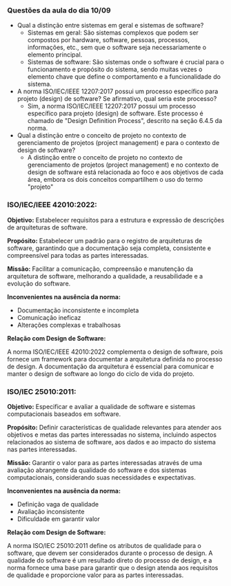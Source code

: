 ### Questões da aula do dia 10/09
- Qual a distinção entre sistemas em geral e sistemas de software?
  - Sistemas em geral: São sistemas complexos que podem ser compostos por hardware, software, pessoas, processos, informações, etc., sem que o software seja necessariamente o elemento principal.
  - Sistemas de software: São sistemas onde o software é crucial para o funcionamento e propósito do sistema, sendo muitas vezes o elemento chave que define o comportamento e a funcionalidade do sistema.
- A norma ISO/IEC/IEEE 12207:2017 possui um processo específico para projeto (design) de software? Se afirmativo, qual seria este processo?
  - Sim, a norma ISO/IEC/IEEE 12207:2017 possui um processo específico para projeto (design) de software. Este processo é chamado de "Design Definition Process", descrito na seção 6.4.5 da norma.
- Qual a distinção entre o conceito de projeto no contexto de gerenciamento de projetos (project management) e para o contexto de design de software?
  - A distinção entre o conceito de projeto no contexto de gerenciamento de projetos (project management) e no contexto de design de software está relacionada ao foco e aos objetivos de cada área, embora os dois conceitos compartilhem o uso do termo "projeto"
 
### ISO/IEC/IEEE 42010:2022:

**Objetivo:** Estabelecer requisitos para a estrutura e expressão de descrições de arquiteturas de software.

**Propósito:** Estabelecer um padrão para o registro de arquiteturas de software, garantindo que a documentação seja completa, consistente e compreensível para todas as partes interessadas.

**Missão:** Facilitar a comunicação, compreensão e manutenção da arquitetura de software, melhorando a qualidade, a reusabilidade e a evolução do software.

**Inconvenientes na ausência da norma:**

  - Documentação inconsistente e incompleta
  - Comunicação ineficaz
  - Alterações complexas e trabalhosas

**Relação com Design de Software:**

A norma ISO/IEC/IEEE 42010:2022 complementa o design de software, pois fornece um framework para documentar a arquitetura definida no processo de design. A documentação da arquitetura é essencial para comunicar e manter o design de software ao longo do ciclo de vida do projeto.


### ISO/IEC 25010:2011:

**Objetivo:** Especificar e avaliar a qualidade de software e sistemas computacionais baseados em software.

**Propósito:**  Definir características de qualidade relevantes para atender aos objetivos e metas das partes interessadas no sistema, incluindo aspectos relacionados ao sistema de software, aos dados e ao impacto do sistema nas partes interessadas.

**Missão:**  Garantir o valor para as partes interessadas através de uma avaliação abrangente da qualidade do software e dos sistemas computacionais, considerando suas necessidades e expectativas.

**Inconvenientes na ausência da norma:**

  - Definição vaga de qualidade
  - Avaliação inconsistente
  - Dificuldade em garantir valor

**Relação com Design de Software:**

A norma ISO/IEC 25010:2011  define os atributos de qualidade para o software,  que devem ser considerados durante o processo de design. A qualidade do software é um resultado direto do processo de design, e a norma fornece uma base para garantir que o design atenda aos requisitos de qualidade e proporcione valor para as partes interessadas.

